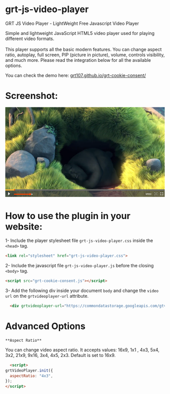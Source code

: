 # grt-js-video-player
GRT JS Video Player - LightWeight Free Javascript Video Player

Simple and lightweight JavaScript HTML5 video player used for playing different video formats.<br/><br/>
This player supports all the basic modern features. You can change aspect ratio, autoplay, full screen, PIP (picture in picture), volume, controls visibility, and much more. Please read the integration below for all the available options.

You can check the demo here: [grt107.github.io/grt-cookie-consent/](http://grt107.github.io/grt-cookie-consent/)

# Screenshot:
![Alt text](/screenshot.png?raw=true "Demo Screenshot")

# How to use the plugin in your website:
1- Include the player stylesheet file ```grt-js-video-player.css``` inside the ```<head>``` tag.

  ```html
  <link rel="stylesheet" href="grt-js-video-player.css">
  ```

2- Include the javascript file ```grt-js-video-player.js``` before the closing ```<body>``` tag.

  ```html
  <script src="grt-cookie-consent.js"></script>
  ```

3- Add the following div inside your document  ```body``` and change the ```video url``` on the ```grtvideoplayer-url``` attribute.

  ```html
	<div grtvideoplayer-url="https://commondatastorage.googleapis.com/gtv-videos-bucket/sample/BigBuckBunny.mp4"></div>
  ```


# Advanced Options
	**Aspect Ratio**
You can change video aspect ratio. It accepts values: 16x9, 1x1 , 4x3, 5x4, 3x2, 21x9, 9x16, 3x4, 4x5, 2x3. Default is set to 16x9.

  ```html
	<script> 
grtVideoPlayer.init({ 
	aspectRatio: "4x3", 
});
</script>
  ```
